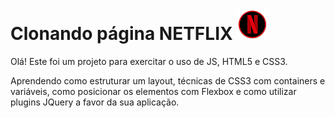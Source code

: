 # Clonando página NETFLIX <img src="./img/netflix_markdown.png" alt="pngwing.com" />

Olá! Este foi um projeto para exercitar o uso de JS, HTML5 e CSS3.  



Aprendendo como estruturar um layout, técnicas de CSS3 com containers e variáveis, como posicionar os elementos com Flexbox e como utilizar plugins JQuery a favor da sua aplicação.

